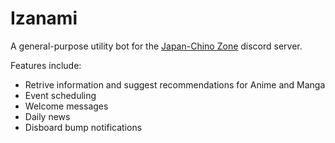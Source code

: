 # Izanami

A general-purpose utility bot for the [Japan-Chino Zone](https://discord.gg/Bw6Kzcaa8p) discord server.

Features include:

-   Retrive information and suggest recommendations for Anime and Manga
-   Event scheduling
-   Welcome messages
-   Daily news
-   Disboard bump notifications
